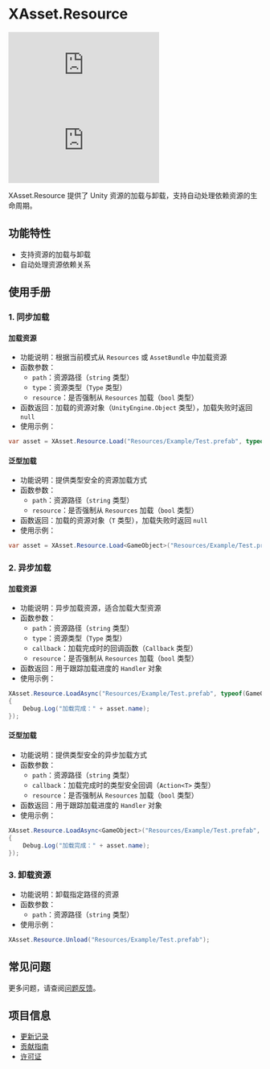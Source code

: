 # XAsset.Resource

[![Version](https://img.shields.io/npm/v/org.eframework.u3d.res)](https://www.npmjs.com/package/org.eframework.u3d.res)
[![Downloads](https://img.shields.io/npm/dm/org.eframework.u3d.res)](https://www.npmjs.com/package/org.eframework.u3d.res)

XAsset.Resource 提供了 Unity 资源的加载与卸载，支持自动处理依赖资源的生命周期。

## 功能特性

- 支持资源的加载与卸载
- 自动处理资源依赖关系

## 使用手册

### 1. 同步加载

#### 加载资源
- 功能说明：根据当前模式从 `Resources` 或 `AssetBundle` 中加载资源
- 函数参数：
  - `path`：资源路径（`string` 类型）
  - `type`：资源类型（`Type` 类型）
  - `resource`：是否强制从 `Resources` 加载（`bool` 类型）
- 函数返回：加载的资源对象（`UnityEngine.Object` 类型），加载失败时返回 `null`
- 使用示例：
```csharp
var asset = XAsset.Resource.Load("Resources/Example/Test.prefab", typeof(GameObject));
```

#### 泛型加载
- 功能说明：提供类型安全的资源加载方式
- 函数参数：
  - `path`：资源路径（`string` 类型）
  - `resource`：是否强制从 `Resources` 加载（`bool` 类型）
- 函数返回：加载的资源对象（`T` 类型），加载失败时返回 `null`
- 使用示例：
```csharp
var asset = XAsset.Resource.Load<GameObject>("Resources/Example/Test.prefab");
```

### 2. 异步加载

#### 加载资源
- 功能说明：异步加载资源，适合加载大型资源
- 函数参数：
  - `path`：资源路径（`string` 类型）
  - `type`：资源类型（`Type` 类型）
  - `callback`：加载完成时的回调函数（`Callback` 类型）
  - `resource`：是否强制从 `Resources` 加载（`bool` 类型）
- 函数返回：用于跟踪加载进度的 `Handler` 对象
- 使用示例：
```csharp
XAsset.Resource.LoadAsync("Resources/Example/Test.prefab", typeof(GameObject), (asset) =>
{
    Debug.Log("加载完成：" + asset.name);
});
```

#### 泛型加载
- 功能说明：提供类型安全的异步加载方式
- 函数参数：
  - `path`：资源路径（`string` 类型）
  - `callback`：加载完成时的类型安全回调（`Action<T>` 类型）
  - `resource`：是否强制从 `Resources` 加载（`bool` 类型）
- 函数返回：用于跟踪加载进度的 `Handler` 对象
- 使用示例：
```csharp
XAsset.Resource.LoadAsync<GameObject>("Resources/Example/Test.prefab", (asset) =>
{
    Debug.Log("加载完成：" + asset.name);
});
```

### 3. 卸载资源

- 功能说明：卸载指定路径的资源
- 函数参数：
  - `path`：资源路径（`string` 类型）
- 使用示例：
```csharp
XAsset.Resource.Unload("Resources/Example/Test.prefab");
```

## 常见问题

更多问题，请查阅[问题反馈](../CONTRIBUTING.md#问题反馈)。

## 项目信息

- [更新记录](../CHANGELOG.md)
- [贡献指南](../CONTRIBUTING.md)
- [许可证](../LICENSE.md)